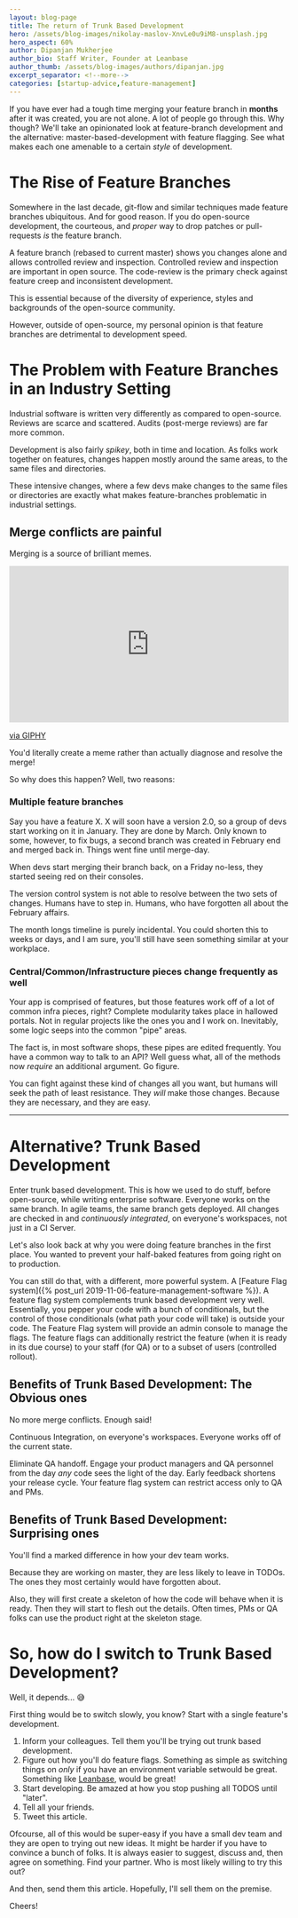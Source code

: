 ```yaml
---
layout: blog-page
title: The return of Trunk Based Development
hero: /assets/blog-images/nikolay-maslov-XnvLe0u9iM8-unsplash.jpg
hero_aspect: 60%
author: Dipanjan Mukherjee
author_bio: Staff Writer, Founder at Leanbase
author_thumb: /assets/blog-images/authors/dipanjan.jpg
excerpt_separator: <!--more-->
categories: [startup-advice,feature-management]
---
```


If you have ever had a tough time merging your feature branch in __months__ after it was created, you are not alone. A lot of people go through this. Why though? We'll take an opinionated look at feature-branch development and the alternative: master-based-development with feature flagging. See what makes each one amenable to a certain _style_ of development.

<!--more-->

# The Rise of Feature Branches

Somewhere in the last decade, git-flow and similar techniques made feature branches ubiquitous. And for good reason. If you do open-source development, the courteous, and _proper_ way to drop patches or pull-requests _is_ the feature branch.

A feature branch (rebased to current master) shows you changes alone and allows controlled review and inspection. Controlled review and inspection are important in open source. The code-review is the primary check against feature creep and inconsistent development.

This is essential because of the diversity of experience, styles and backgrounds of the open-source community.

However, outside of open-source, my personal opinion is that feature branches are detrimental to development speed.

# The Problem with Feature Branches in an Industry Setting

Industrial software is written very differently as compared to open-source. Reviews are scarce and scattered. Audits (post-merge reviews) are far more common.

Development is also fairly _spikey_, both in time and location. As folks work together on features, changes happen mostly around the same areas, to the same files and directories.

These intensive changes, where a few devs make changes to the same files or directories are exactly what makes feature-branches problematic in industrial settings.

## Merge conflicts are painful

Merging is a source of brilliant memes.

<div style="width:100%;height:0;padding-bottom:56%;position:relative;"><iframe src="https://giphy.com/embed/cFkiFMDg3iFoI" width="100%" height="100%" style="position:absolute" frameBorder="0" class="giphy-embed" allowFullScreen></iframe></div><p><a href="https://giphy.com/gifs/git-merge-cFkiFMDg3iFoI">via GIPHY</a></p>
You'd literally create a meme rather than actually diagnose and resolve the merge!

So why does this happen? Well, two reasons:

### Multiple feature branches

Say you have a feature X. X will soon have a version 2.0, so a group of devs start working on it in January. They are done by March. Only known to some, however, to fix bugs, a second branch was created in February end and merged back in. Things went fine until merge-day.

When devs start merging their branch back, on a Friday no-less, they started seeing red on their consoles.

The version control system is not able to resolve between the two sets of changes. Humans have to step in. Humans, who have forgotten all about the February affairs.

The month longs timeline is purely incidental. You could shorten this to weeks or days, and I am sure, you'll still have seen something similar at your workplace.

### Central/Common/Infrastructure pieces change frequently as well

Your app is comprised of features, but those features work off of a lot of common infra pieces, right? Complete modularity takes place in hallowed portals. Not in regular projects like the ones you and I work on. Inevitably, some logic seeps into the common "pipe" areas.

The fact is, in most software shops, these pipes are edited frequently. You have a common way to talk to an API? Well guess what, all of the methods now _require_ an additional argument. Go figure.

You can fight against these kind of changes all you want, but humans will seek the path of least resistance. They _will_ make those changes. Because they are necessary, and they are easy.

---

# Alternative? Trunk Based Development

Enter trunk based development. This is how we used to do stuff, before open-source, while writing enterprise software. Everyone works on the same branch. In agile teams, the same branch gets deployed. All changes are checked in and _continuously integrated_, on everyone's workspaces, not just in a CI Server.

Let's also look back at why you were doing feature branches in the first place. You wanted to prevent your half-baked features from going right on to production.

You can still do that, with a different, more powerful system. A [Feature Flag system]({% post_url 2019-11-06-feature-management-software %}). A feature flag system complements trunk based development very well. Essentially, you pepper your code with a bunch of conditionals, but the control of those conditionals (what path your code will take) is outside your code. The Feature Flag system will provide an admin console to manage the flags. The feature flags can additionally restrict the feature (when it is ready in its due course) to your staff (for QA) or to a subset of users (controlled rollout).

## Benefits of Trunk Based Development: The Obvious ones

No more merge conflicts. Enough said!

Continuous Integration, on everyone's workspaces. Everyone works off of the current state.

Eliminate QA handoff. Engage your product managers and QA personnel from the day _any_ code sees the light of the day. Early feedback shortens your release cycle. Your feature flag system can restrict access only to QA and PMs.

## Benefits of Trunk Based Development: Surprising ones

You'll find a marked difference in how your dev team works. 

Because they are working on master, they are less likely to leave in TODOs. The ones they most certainly would have forgotten about.

Also, they will first create a skeleton of how the code will behave when it is ready. Then they will start to flesh out the details. Often times, PMs or QA folks can use the product right at the skeleton stage.

# So, how do I switch to Trunk Based Development?

Well, it depends... 😅

First thing would be to switch slowly, you know? Start with a single feature's development.

1. Inform your colleagues. Tell them you'll be trying out trunk based development.
2. Figure out how you'll do feature flags. Something as simple as switching things on *only* if you have an environment variable setwould be great.
   Something like [Leanbase](/), would be great!
3. Start developing. Be amazed at how you stop pushing all TODOS until "later".
4. Tell all your friends.
5. Tweet this article.

Ofcourse, all of this would be super-easy if you have a small dev team and they are open to trying out new ideas. It might be harder if you have to convince a bunch of folks. It is always easier to suggest, discuss and, then agree on something. Find your partner. Who is most likely willing to try this out?

And then, send them this article. Hopefully, I'll sell them on the premise.

Cheers!